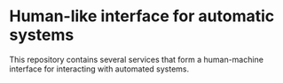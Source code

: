 # Human-like interface for automatic systems

This repository contains several services that form a human-machine interface for interacting with automated systems.
